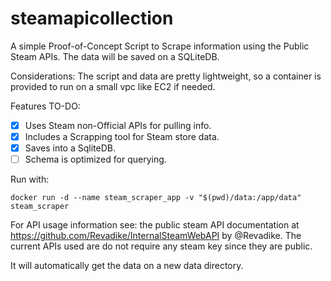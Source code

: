 # steamapicollection

A simple Proof-of-Concept Script to Scrape information using the Public Steam APIs.
The data will be saved on a SQLiteDB.

Considerations: The script and data are pretty lightweight, so a container is provided to run on a small vpc like EC2 if needed.

Features TO-DO:
-[x] Uses Steam non-Official APIs for pulling info.
-[x] Includes a Scrapping tool for Steam store data.
-[x] Saves into a SqliteDB.
-[ ] Schema is optimized for querying.

Run with:
```
docker run -d --name steam_scraper_app -v "$(pwd)/data:/app/data" steam_scraper
```

For API usage information see: the public steam API documentation at https://github.com/Revadike/InternalSteamWebAPI by @Revadike.
The current APIs used are do not require any steam key since they are public.

It will automatically get the data on a new data directory.